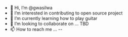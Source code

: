 - 👋 Hi, I’m @gwasilwa
- 👀 I’m interested in contributing to open source project
- 🌱 I’m currently learning how to play guitar
- 💞️ I’m looking to collaborate on ... TBD
- 📫 How to reach me ... --

<!---
gwasilwa/gwasilwa is a ✨ special ✨ repository because its `README.md` (this file) appears on your GitHub profile.
You can click the Preview link to take a look at your changes.
--->
